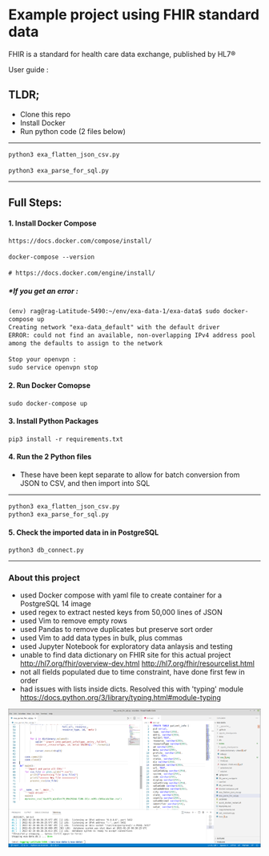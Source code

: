 # Example project using FHIR standard data
FHIR is a standard for health care data exchange, published by HL7®

User guide : 

## TLDR;

- Clone this repo
- Install Docker
- Run python code (2 files below)
---
    python3 exa_flatten_json_csv.py
    
    python3 exa_parse_for_sql.py
---

## Full Steps:
#### 1. Install Docker Compose

    https://docs.docker.com/compose/install/
    
    docker-compose --version
    
    # https://docs.docker.com/engine/install/
    
##### *If you get an error :
    
    (env) rag@rag-Latitude-5490:~/env/exa-data-1/exa-data$ sudo docker-compose up
    Creating network "exa-data_default" with the default driver
    ERROR: could not find an available, non-overlapping IPv4 address pool among the defaults to assign to the network
    
    Stop your openvpn :
    sudo service openvpn stop
    
#### 2. Run Docker Comopse
 
    sudo docker-compose up
    
#### 3. Install Python Packages

    pip3 install -r requirements.txt
    
#### 4. Run the 2 Python files

- These have been kept separate to allow for batch conversion from JSON to CSV, and then import into SQL
---
    python3 exa_flatten_json_csv.py
    python3 exa_parse_for_sql.py
  
#### 5. Check the imported data in in PostgreSQL 
    python3 db_connect.py
    
---

### About this project

- used Docker compose with yaml file to create container for a PostgreSQL 14 image
- used regex to extract nested keys from 50,000 lines of JSON
- used Vim to remove empty rows
- used Pandas to remove duplicates but preserve sort order
- used Vim to add data types in bulk, plus commas
- used Jupyter Notebook for exploratory data anlaysis and testing
- unable to find data dictionary on FHIR site for this actual project http://hl7.org/fhir/overview-dev.html http://hl7.org/fhir/resourcelist.html
- not all fields populated due to time constraint, have done first few in order
- had issues with lists inside dicts. Resolved this with 'typing' module https://docs.python.org/3/library/typing.html#module-typing

![screenshot](https://github.com/RGGH/exa-data/blob/main/notes/db_v_py.png)
  

   
    
   
    
    
